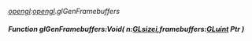 _[opengl](../../modules/opengl/opengl-module.md):[opengl](../../modules/opengl/opengl-module.md).glGenFramebuffers_
##### Function glGenFramebuffers:Void( n:[GLsizei](../../modules/opengl/opengl-glsizei.md),framebuffers:[GLuint](../../modules/opengl/opengl-gluint.md) Ptr )
